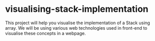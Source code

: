 # visualising-stack-implementation
This project will help you visualise the implementation of a Stack using array. We will be using various web technologies used in front-end to visualise these concepts in a webpage.
